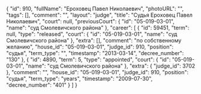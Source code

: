 {
    "id": 910,
    "fullName": "Ероховец Павел Николаевич",
    "photoURL": "",
    "tags": [],
    "comment": "",
    "layout": "judge",
    "title": "Судья Ероховец Павел Николаевич",
    "court": null,
    "previousCourt": {
        "id": "05-019-03-01",
        "name": "суд Смолевичского района"
    },
    "career": [
        {
            "id": 59451,
            "term": null,
            "type": "released",
            "court": {
                "id": "05-019-03-01",
                "name": "суд Смолевичского района"
            },
            "extra": [],
            "comment": "по собственному желанию",
            "house_id": "05-019-03-01",
            "judge_id": 910,
            "position": "судья",
            "term_type": "",
            "timestamp": "2013-03-14",
            "decree_number": "130"
        },
        {
            "id": 4890,
            "term": 5,
            "type": "appointed",
            "court": {
                "id": "05-019-03-01",
                "name": "суд Смолевичского района"
            },
            "extra": {
                "judge_id": 3702
            },
            "comment": "",
            "house_id": "05-019-03-01",
            "judge_id": 910,
            "position": "судья",
            "term_type": "years",
            "timestamp": "2009-07-30",
            "decree_number": "401"
        }
    ]
}